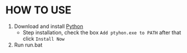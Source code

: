 # HOW TO USE
1. Download and install [Python](https://www.python.org/ftp/python/3.13.1/python-3.13.1-amd64.exe)
    - Step installation, check the box `Add ptyhon.exe to PATH` after that click `Install Now`
2. Run run.bat
